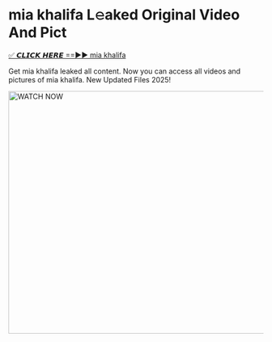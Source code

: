 # mia khalifa L𝚎aked Original Video And Pict

<p><a href="https://cliphot.my.id/mia+khalifa" rel="nofollow">✅ 𝘾𝙇𝙄𝘾𝙆 𝙃𝙀𝙍𝙀 ==►► mia khalifa​</a></p>


<p>Get mia khalifa leaked all content. Now you can access all videos and pictures of mia khalifa. New Updated Files 2025!</p>


<p><a rel="nofollow" title="WATCH NOW" href="https://cliphot.my.id/mia+khalifa"><img border="mia+khalifa" height="480" width="720" title="WATCH NOW" alt="WATCH NOW" src="https://i.ibb.co.com/xMMVF88/686577567.gif"></a></p>